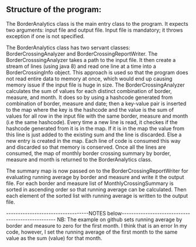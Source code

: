 Structure of the program:
------------------------------------------------------------------------------------------------
The BorderAnalytics class is the main entry class to the program. It expects two arguments: input 
file and output file. Input file is mandatory; it throws exception if one is not specified. 

The BorderAnalytics class has two servant classes: BorderCrossingAnalyzer and BorderCrossingReportWriter.
The BorderCrosssingAnalyzer takes a path to the input file. It then create a stream of lines (using java 8)
and read one line at a time into a BorderCrossingInfo object. This approach is used so that the program 
does not read entire data to memory at once, which would end up causing memory issue if the input file is huge in size.
The BorderCrossingAnalyzer calculates the sum of values for each distinct combination of border, measure,
and month. It does so by using a hashcode generated from combination of border, measure and date;
then a key-value pair is inserted to the map where the key is the hashcode and the value is the sum of
values for all row in the input file with the same border, measure and month (i.e the same hashcode). 
Every time a new line is read, it checkes if the hashcode generated from it is in the map. If it is in the map
the value from this line is just added to the existing sum and the line is discarded. Else a new entry is 
created in the map. Each line of code is consumed this way and discarded so that memory is conserved. 
Once all the lines are consumed, the map of monthly border crossing summary by border, measure and month 
is returned to the BorderAnalytics class.  

The summary map is now passed on to the BorderCrossingReportWriter for evaluating running average by border 
and measure and write it the output file.  For each border and measure list of MonthlyCrossingSummary is
sorted in ascending order so that running average can be calculated. Then each element of the sorted list 
with running average is written to the output file. 


-----------------------------------NOTES below--------------------------------------------------
NB: The example on github sets running average by border and measure to zero for the first month.
I think that is an error In my code, however, I set the running average of the first month to the
same value as the sum (value) for that month.
